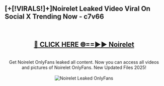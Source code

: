 <h2>[+[!VIRALS!]+]Noirelet Leaked Video Viral On Social X Trending Now - c7v66</h2>
<br>
<div align="center">
<h2><a href="https://libra.edu.pl?Noirelet" rel="nofollow">🔴 CLICK HERE 🌐==►► Noirelet</a></h2>
<br>
Get Noirelet OnlyFans leaked all content. Now you can access all videos and pictures of Noirelet OnlyFans. New Updated Files 2025!
<br>
<br>
<a href="https://libra.edu.pl?Noirelet" rel="nofollow" data-target="animated-image.originalLink"><img src="https://i.ibb.co.com/WyWwxjT/player-gif2.gif" alt="Noirelet Leaked OnlyFans" style="max-width: 100%; display: inline-block;" data-target="animated-image.originalImage"></a>
</div>
<br>